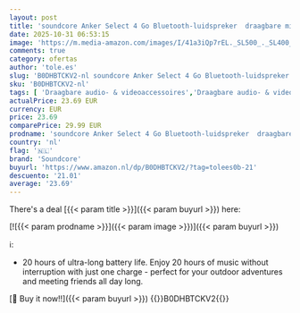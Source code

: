 ```yaml
---
layout: post
title: 'soundcore Anker Select 4 Go Bluetooth-luidspreker  draagbare mini-luidspreker  douche  20 uur speeltijd  IP67 water- en stofdicht  drijvend  krachtig geluid  voor binnen en buiten en wandelen'
date: 2025-10-31 06:53:15
image: 'https://m.media-amazon.com/images/I/41a3iQp7rEL._SL500_._SL400_.jpg'
comments: true
category: ofertas
author: 'tole.es'
slug: 'B0DHBTCKV2-nl soundcore Anker Select 4 Go Bluetooth-luidspreker...'
sku: 'B0DHBTCKV2-nl'
tags: [ 'Draagbare audio- & videoaccessoires','Draagbare audio- & videoapparatuur','Draagbare bluetooth-luidsprekers','Draagbare luidsprekers & dokken','Elektronica','soundcore','🇳🇱', ]
actualPrice: 23.69 EUR
currency: EUR
price: 23.69
comparePrice: 29.99 EUR
prodname: 'soundcore Anker Select 4 Go Bluetooth-luidspreker  draagbare mini-luidspreker  douche  20 uur speeltijd  IP67 water- en stofdicht  drijvend  krachtig geluid  voor binnen en buiten en wandelen'
country: 'nl'
flag: '🇳🇱'
brand: 'Soundcore'
buyurl: 'https://www.amazon.nl/dp/B0DHBTCKV2/?tag=tolees0b-21'
descuento: '21.01'
average: '23.69'
---
```


There's a deal [{{< param title >}}]({{< param buyurl >}})  here:

[![{{< param prodname >}}]({{< param image >}})]({{< param buyurl >}})

ℹ️:

- 20 hours of ultra-long battery life. Enjoy 20 hours of music without interruption with just one charge - perfect for your outdoor adventures and meeting friends all day long.

[🛒 Buy it now!!]({{< param buyurl >}})
{{<world>}}B0DHBTCKV2{{</world>}}
